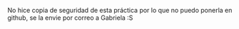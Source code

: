 No hice copia de seguridad de esta práctica por lo que no puedo ponerla
en github, se la envie por correo a Gabriela :S
